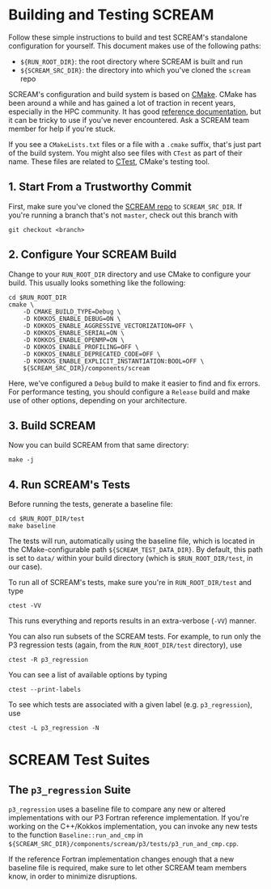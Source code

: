 # Building and Testing SCREAM

Follow these simple instructions to build and test SCREAM's standalone
configuration for yourself. This document makes use of the following
paths:

+ `${RUN_ROOT_DIR}`: the root directory where SCREAM is built and run
+ `${SCREAM_SRC_DIR}`: the directory into which you've cloned the `scream` repo

SCREAM's configuration and build system is based on [CMake](https://cmake.org/).
CMake has been around a while and has gained a lot of traction in recent years,
especially in the HPC community. It has good [reference documentation](https://cmake.org/cmake/help/latest/index.html),
but it can be tricky to use if you've never encountered. Ask a SCREAM team
member for help if you're stuck.

If you see a `CMakeLists.txt` files or a file with a `.cmake` suffix, that's
just part of the build system. You might also see files with `CTest` as part of
their name. These files are related to [CTest](https://cmake.org/cmake/help/latest/manual/ctest.1.html),
CMake's testing tool.

## 1. Start From a Trustworthy Commit

First, make sure you've cloned the [SCREAM repo](https://github.com/E3SM-Project/scream)
to `SCREAM_SRC_DIR`. If you're running a branch that's not `master`, check out
this branch with

```
git checkout <branch>
```

## 2. Configure Your SCREAM Build

Change to your `RUN_ROOT_DIR` directory and use CMake to configure your build.
This usually looks something like the following:
```
cd $RUN_ROOT_DIR
cmake \
    -D CMAKE_BUILD_TYPE=Debug \
    -D KOKKOS_ENABLE_DEBUG=ON \
    -D KOKKOS_ENABLE_AGGRESSIVE_VECTORIZATION=OFF \
    -D KOKKOS_ENABLE_SERIAL=ON \
    -D KOKKOS_ENABLE_OPENMP=ON \
    -D KOKKOS_ENABLE_PROFILING=OFF \
    -D KOKKOS_ENABLE_DEPRECATED_CODE=OFF \
    -D KOKKOS_ENABLE_EXPLICIT_INSTANTIATION:BOOL=OFF \
    ${SCREAM_SRC_DIR}/components/scream
```

Here, we've configured a `Debug` build to make it easier to find and fix errors.
For performance testing, you should configure a `Release` build and make use of
other options, depending on your architecture.

## 3. Build SCREAM

Now you can build SCREAM from that same directory:

```
make -j
```

## 4. Run SCREAM's Tests

Before running the tests, generate a baseline file:

```
cd $RUN_ROOT_DIR/test
make baseline
```

The tests will run, automatically using the baseline file, which is located in
the CMake-configurable path `${SCREAM_TEST_DATA_DIR}`. By default, this path is
set to `data/` within your build directory (which is `$RUN_ROOT_DIR/test`, in
our case).

To run all of SCREAM's tests, make sure you're in `RUN_ROOT_DIR/test` and type

```
ctest -VV
```

This runs everything and reports results in an extra-verbose (`-VV`) manner.

You can also run subsets of the SCREAM tests. For example, to run only the
P3 regression tests (again, from the `RUN_ROOT_DIR/test` directory), use

```
ctest -R p3_regression
```

You can see a list of available options by typing

```
ctest --print-labels
```

To see which tests are associated with a given label (e.g. `p3_regression`), use

```
ctest -L p3_regression -N
```

# SCREAM Test Suites

## The `p3_regression` Suite

`p3_regression` uses a baseline file to compare any new or altered
implementations with our P3 Fortran reference implementation. If you're working
on the C++/Kokkos implementation, you can invoke any new tests to the function
`Baseline::run_and_cmp` in
`${SCREAM_SRC_DIR}/components/scream/p3/tests/p3_run_and_cmp.cpp`.

If the reference Fortran implementation changes enough that a new baseline file
is required, make sure to let other SCREAM team members know, in order to
minimize disruptions.

